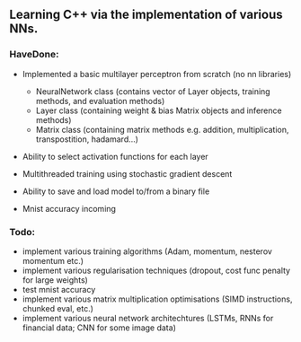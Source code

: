 ## Learning C++ via the implementation of various NNs.

### HaveDone:
- Implemented a basic multilayer perceptron from scratch (no nn libraries)
    - NeuralNetwork class (contains vector of Layer objects, training methods, and evaluation methods)
    - Layer class (containing weight & bias Matrix objects and inference methods)
    - Matrix class (containing matrix methods e.g. addition, multiplication, transpostition, hadamard...)

- Ability to select activation functions for each layer
- Multithreaded training using stochastic gradient descent
- Ability to save and load model to/from a binary file
- Mnist accuracy incoming 


### Todo:
- implement various training algorithms (Adam, momentum, nesterov momentum etc.)
- implement various regularisation techniques (dropout, cost func penalty for large weights)
- test mnist accuracy
- implement various matrix multiplication optimisations (SIMD instructions, chunked eval, etc.)
- implement various neural network architechtures (LSTMs, RNNs for financial data; CNN for some image data)

